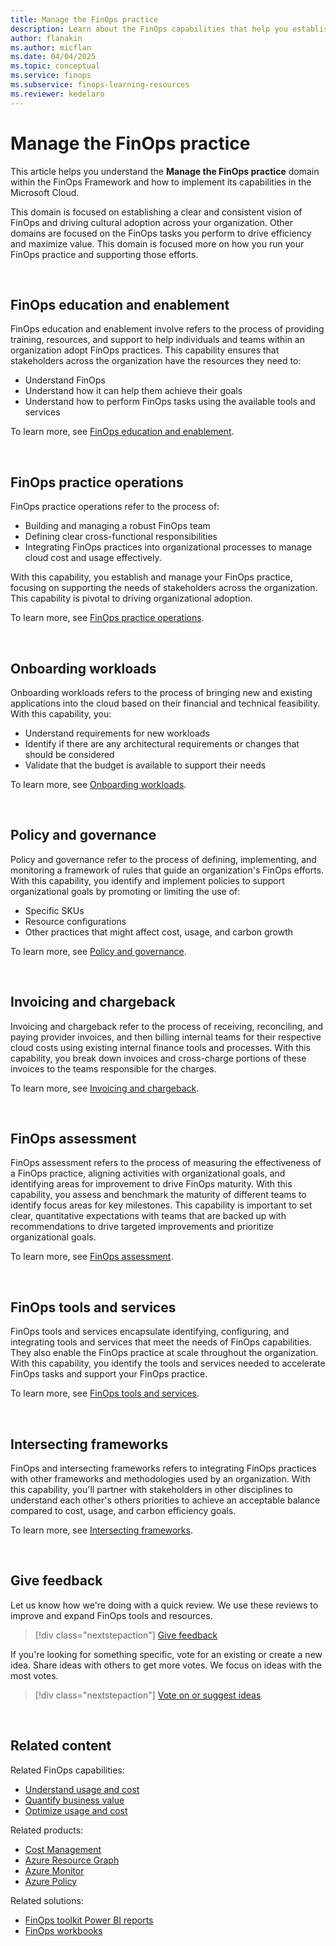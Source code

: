 ```yaml
---
title: Manage the FinOps practice
description: Learn about the FinOps capabilities that help you establish your FinOps practice and drive organizational accountability.
author: flanakin
ms.author: micflan
ms.date: 04/04/2025
ms.topic: conceptual
ms.service: finops
ms.subservice: finops-learning-resources
ms.reviewer: kedelaro
---
```


<!-- markdownlint-disable-next-line MD025 -->
# Manage the FinOps practice

This article helps you understand the **Manage the FinOps practice** domain within the FinOps Framework and how to implement its capabilities in the Microsoft Cloud.

This domain is focused on establishing a clear and consistent vision of FinOps and driving cultural adoption across your organization. Other domains are focused on the FinOps tasks you perform to drive efficiency and maximize value. This domain is focused more on how you run your FinOps practice and supporting those efforts.

<br>

## FinOps education and enablement

FinOps education and enablement involve refers to the process of providing training, resources, and support to help individuals and teams within an organization adopt FinOps practices. This capability ensures that stakeholders across the organization have the resources they need to:

- Understand FinOps
- Understand how it can help them achieve their goals
- Understand how to perform FinOps tasks using the available tools and services

To learn more, see [FinOps education and enablement](./education.md).

<br>

## FinOps practice operations

FinOps practice operations refer to the process of:

- Building and managing a robust FinOps team
- Defining clear cross-functional responsibilities
- Integrating FinOps practices into organizational processes to manage cloud cost and usage effectively. 

With this capability, you establish and manage your FinOps practice, focusing on supporting the needs of stakeholders across the organization. This capability is pivotal to driving organizational adoption.

To learn more, see [FinOps practice operations](./operations.md).

<br>

## Onboarding workloads

Onboarding workloads refers to the process of bringing new and existing applications into the cloud based on their financial and technical feasibility. With this capability, you:

- Understand requirements for new workloads
- Identify if there are any architectural requirements or changes that should be considered
- Validate that the budget is available to support their needs

To learn more, see [Onboarding workloads](./onboarding.md).

<br>

## Policy and governance

Policy and governance refer to the process of defining, implementing, and monitoring a framework of rules that guide an organization's FinOps efforts. With this capability, you identify and implement policies to support organizational goals by promoting or limiting the use of:

- Specific SKUs
- Resource configurations
- Other practices that might affect cost, usage, and carbon growth

To learn more, see [Policy and governance](./governance.md).

<br>

## Invoicing and chargeback

Invoicing and chargeback refer to the process of receiving, reconciling, and paying provider invoices, and then billing internal teams for their respective cloud costs using existing internal finance tools and processes. With this capability, you break down invoices and cross-charge portions of these invoices to the teams responsible for the charges.

To learn more, see [Invoicing and chargeback](./invoicing-chargeback.md).

<br>

## FinOps assessment

FinOps assessment refers to the process of measuring the effectiveness of a FinOps practice, aligning activities with organizational goals, and identifying areas for improvement to drive FinOps maturity. With this capability, you assess and benchmark the maturity of different teams to identify focus areas for key milestones. This capability is important to set clear, quantitative expectations with teams that are backed up with recommendations to drive targeted improvements and prioritize organizational goals.

To learn more, see [FinOps assessment](./assessment.md).

<br>

## FinOps tools and services

FinOps tools and services encapsulate identifying, configuring, and integrating tools and services that meet the needs of FinOps capabilities. They also enable the FinOps practice at scale throughout the organization. With this capability, you identify the tools and services needed to accelerate FinOps tasks and support your FinOps practice.

To learn more, see [FinOps tools and services](./tools-services.md).

<br>

## Intersecting frameworks

FinOps and intersecting frameworks refers to integrating FinOps practices with other frameworks and methodologies used by an organization. With this capability, you'll partner with stakeholders in other disciplines to understand each other's others priorities to achieve an acceptable balance compared to cost, usage, and carbon efficiency goals.

To learn more, see [Intersecting frameworks](./intersecting-disciplines.md).

<br>

## Give feedback

Let us know how we're doing with a quick review. We use these reviews to improve and expand FinOps tools and resources.

> [!div class="nextstepaction"]
> [Give feedback](https://portal.azure.com/#view/HubsExtension/InProductFeedbackBlade/extensionName/FinOpsToolkit/cesQuestion/How%20easy%20or%20hard%20is%20it%20to%20use%20FinOps%20toolkit%20tools%20and%20resources%3F/cvaQuestion/How%20valuable%20is%20the%20FinOps%20toolkit%3F/surveyId/FTK0.9/bladeName/Guide.Framework/featureName/Capabilities.Manage)

If you're looking for something specific, vote for an existing or create a new idea. Share ideas with others to get more votes. We focus on ideas with the most votes.

> [!div class="nextstepaction"]
> [Vote on or suggest ideas](https://github.com/microsoft/finops-toolkit/issues?q=is%3Aissue+is%3Aopen+sort%3Areactions-%252B1-desc)

<br>

## Related content

Related FinOps capabilities:

- [Understand usage and cost](../understand/understand-cloud-usage-cost.md)
- [Quantify business value](../quantify/quantify-business-value.md)
- [Optimize usage and cost](../optimize/optimize-cloud-usage-cost.md)

Related products:

- [Cost Management](/azure/cost-management-billing/costs/)
- [Azure Resource Graph](/azure/governance/resource-graph/)
- [Azure Monitor](/azure/azure-monitor/)
- [Azure Policy](/azure/governance/policy/)

Related solutions:

- [FinOps toolkit Power BI reports](../../toolkit/power-bi/reports.md)
- [FinOps workbooks](../../toolkit/workbooks/finops-workbooks-overview.md)

<br>
